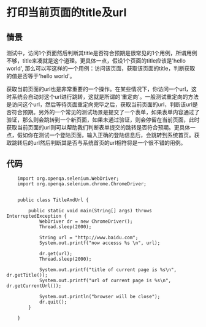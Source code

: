 打印当前页面的title及url
========================

情景
----
测试中，访问1个页面然后判断其title是否符合预期是很常见的1个用例，所谓用例不够，title来凑就是这个道理。更具体一点，假设1个页面的title应该是'hello world', 那么可以写这样的一个用例：访问该页面，获取该页面的title，判断获取的值是否等于'hello world'。

获取当前页面的url也是非常重要的一个操作。在某些情况下，你访问一个url，这时系统会自动对这个url进行跳转，这就是所谓的'重定向'。一般测试重定向的方法是访问这个url，然后等待页面重定向完毕之后，获取当前页面的url，判断该url是否符合预期。另外的一个常见的测试场景是提交了一个表单，如果表单内容通过了验证，那么则会跳转到一个新页面，如果未通过验证，则会停留在当前页面，此时获取当前页面的url则可以帮助我们判断表单提交的跳转是否符合预期。更具体一点，假如你在测试一个登陆页面，输入正确的登陆信息后，会跳转到系统首页。获取跳转后的url然后判断其是否与系统首页的url相符将是一个很不错的用例。

代码
----
```
	import org.openqa.selenium.WebDriver;
	import org.openqa.selenium.chrome.ChromeDriver;


	public class TitleAndUrl {

		public static void main(String[] args) throws InterruptedException {
			WebDriver dr = new ChromeDriver();
			Thread.sleep(2000);
			
			String url = "http://www.baidu.com";
			System.out.printf("now accesss %s \n", url);
			
			dr.get(url);
			Thread.sleep(2000);
			
			System.out.printf("title of current page is %s\n", dr.getTitle());
			System.out.printf("url of current page is %s\n", dr.getCurrentUrl());
			
			System.out.println("browser will be close");
			dr.quit();	
		}

	}	

```
